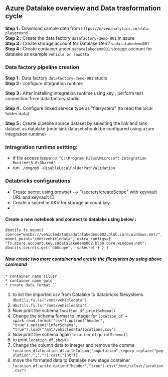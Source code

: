 ## Azure Datalake overview and Data trasformation cycle

**Step 1 :** Download sample data from `https://mavenanalytics.io/data-playground`  
**Step 2 :** Create the data factory `datafactory-demo-001` in azure  
**Step 3 :** Create storage account for Datalake Gen2 `sadatalakedemo001`  
**Step 4 :** Create container under `sadatalakedemo001` storage account for datalake as example `vehicle or rawdata`  

### Data factory pipeline creation   

**Step 1 :**  Data factory `datafactory-demo-001`  studio  
**Step 2 :**  configure integration runtime  

**Step 3 :**  After installing integration runtime using key , perform test connection from data factory studio      

**Step 4 :**  Configure linked service type as "filesystem" (to read the local folder data)  

**Step 5 :**  Create pipeline source dataset by selecting the link and sink dataset as datalake (note sink dataset should be configured using azure integration runtime)    



### Intragration runtime settting:  
* if file access issue `cd "C:\Program Files\Microsoft Integration Runtime\5.0\Shared"`  
* run `./dmgcmd -DisableLocalFolderPathValidation`  

### Databricks configurations 
 * Create secret using browser --> "/secrets/createScope" with keyvault URL and keyvault ID
 * Create a secret in AKV for storage account key
 * 
#### Create a new notebook and connect to datalake using below : 
`dbutils.fs.mount(
    source="wasbs://vehicledata@sadatalakedemo002.blob.core.windows.net/",
    mount_point="/mnt/vehicledata",
    extra_configs={
        "fs.azure.account.key.sadatalakedemo002.blob.core.windows.net": dbutils.secrets.get('dbScope', 'saSecret')
    }
)`

##### Now create two more container and create the filesystem by using above command 
    * container name silver
    * container name gold
    * create data format ``

1. to list the imported csv from Datalake to databricks filesystems `dbutils.fs.ls("/mnt/vehicledata")`
2. `dbutils.fs.ls("/mnt/vehicledata")`  
3. Now print the schema `location_df.printSchema()`
4. Change the schema format to integer for `location_df = spark.read.format("csv").option("header", "true").option("inferSchema", "true").load("/mnt/vehicledata/locations.csv")`
5. Now print the schema again `location_df.printSchema()`
6. to print `location_df.show()`
7. Change the column data to integer and remove the comma `location_df=location_df.withColumn("population",regexp_replace("population",",","").cast("int"))`
8. move the formated data to Datalake new stage container `location_df.write.option("header","true").csv("/mnt/silver/location.csv")`  


    
